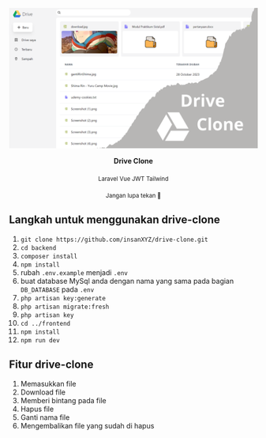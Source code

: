 ![image](./readme_asset/Drive.png)
<p align="center"><strong>Drive Clone</strong></p>
<p align="center"><sub>Laravel Vue JWT Tailwind</sub></p>
<p align="center"><sub>Jangan lupa tekan 🌟</sub></p>

## Langkah untuk menggunakan drive-clone

1. ```git clone https://github.com/insanXYZ/drive-clone.git```
2. ```cd backend```
3. ```composer install```
4. ```npm install```
5. rubah ```.env.example``` menjadi ```.env```
6. buat database MySql anda dengan nama yang sama pada bagian ```DB_DATABASE``` pada ```.env```
7. ```php artisan key:generate```
8. ```php artisan migrate:fresh```
9. ```php artisan key```
10. ```cd ../frontend```
11. ```npm install```
12. ```npm run dev```

## Fitur drive-clone

1. Memasukkan file
2. Download file
3. Memberi bintang pada file
4. Hapus file
5. Ganti nama file
6. Mengembalikan file yang sudah di hapus
